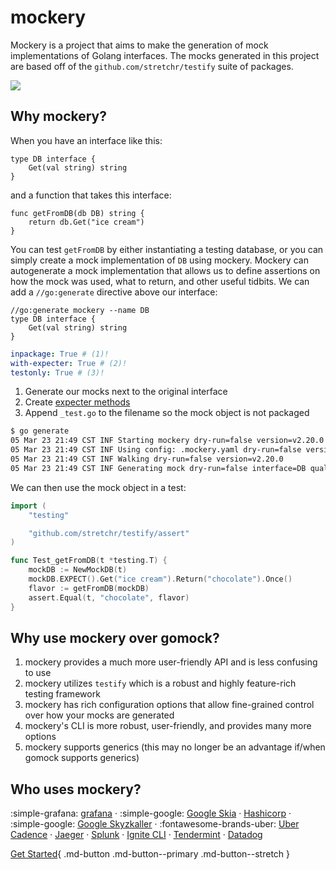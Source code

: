 mockery
========

Mockery is a project that aims to make the generation of mock implementations of Golang interfaces. The mocks generated in this project are based off of the `github.com/stretchr/testify` suite of packages.

![](https://raw.githubusercontent.com/vektra/mockery/master/docs/Peek%202020-06-28%2000-08.gif)

Why mockery?
-------------

When you have an interface like this:

```golang title="db.go"
type DB interface {
	Get(val string) string
}
```

and a function that takes this interface:

```golang title="db_getter.go"
func getFromDB(db DB) string {
	return db.Get("ice cream")
}
```

You can test `getFromDB` by either instantiating a testing database, or you can simply create a mock implementation of `DB` using mockery. Mockery can autogenerate a mock implementation that allows us to define assertions on how the mock was used, what to return, and other useful tidbits. We can add a `//go:generate` directive above our interface:

```golang title="db.go"
//go:generate mockery --name DB
type DB interface {
	Get(val string) string
}
```

```yaml title=".mockery.yaml"
inpackage: True # (1)!
with-expecter: True # (2)!
testonly: True # (3)!
```

1. Generate our mocks next to the original interface
2. Create [expecter methods](/mockery/features/#expecter-structs)
3. Append `_test.go` to the filename so the mock object is not packaged 

```bash
$ go generate  
05 Mar 23 21:49 CST INF Starting mockery dry-run=false version=v2.20.0
05 Mar 23 21:49 CST INF Using config: .mockery.yaml dry-run=false version=v2.20.0
05 Mar 23 21:49 CST INF Walking dry-run=false version=v2.20.0
05 Mar 23 21:49 CST INF Generating mock dry-run=false interface=DB qualified-name=github.com/vektra/mockery/v2/pkg/fixtures/example_project version=v2.20.0
```

We can then use the mock object in a test:

```go title="db_getter_test.go"
import (
	"testing"

	"github.com/stretchr/testify/assert"
)

func Test_getFromDB(t *testing.T) {
	mockDB := NewMockDB(t)
	mockDB.EXPECT().Get("ice cream").Return("chocolate").Once()
	flavor := getFromDB(mockDB)
	assert.Equal(t, "chocolate", flavor)
}
```

Why use mockery over gomock?
-----------------------------

1. mockery provides a much more user-friendly API and is less confusing to use
2. mockery utilizes `testify` which is a robust and highly feature-rich testing framework
3. mockery has rich configuration options that allow fine-grained control over how your mocks are generated
4. mockery's CLI is more robust, user-friendly, and provides many more options
5. mockery supports generics (this may no longer be an advantage if/when gomock supports generics)

Who uses mockery?
------------------

:simple-grafana: [grafana](https://github.com/grafana/grafana) · :simple-google: [Google Skia](https://github.com/google/skia) · [Hashicorp](https://github.com/search?q=org%3Ahashicorp%20mockery&type=code) · :simple-google: [Google Skyzkaller](https://github.com/google/syzkaller) · :fontawesome-brands-uber: [Uber Cadence](https://github.com/uber/cadence) · [Jaeger](https://github.com/jaegertracing/jaeger) · [Splunk](https://github.com/splunk/kafka-mq-go) · [Ignite CLI](https://github.com/ignite/cli) · [Tendermint](https://github.com/tendermint/tendermint) · [Datadog](https://github.com/DataDog/datadog-agent)


[Get Started](/mockery/installation/){ .md-button .md-button--primary .md-button--stretch }
